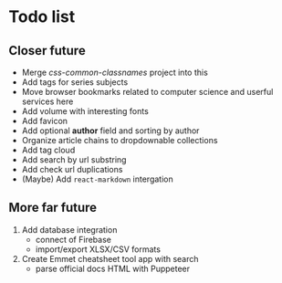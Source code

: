 # Todo list

## Closer future

* Merge *css-common-classnames* project into this
* Add tags for series subjects
* Move browser bookmarks related to computer science and userful services here
* Add volume with interesting fonts
* Add favicon
* Add optional **author** field and sorting by author
* Organize article chains to dropdownable collections
* Add tag cloud
* Add search by url substring
* Add check url duplications
* (Maybe) Add `react-markdown` intergation

## More far future

1. Add database integration
    * connect of Firebase
    * import/export XLSX/CSV formats
2. Create Emmet cheatsheet tool app with search
    * parse official docs HTML with Puppeteer
